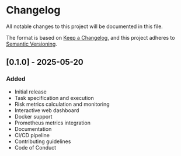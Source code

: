 # Changelog

All notable changes to this project will be documented in this file.

The format is based on [Keep a Changelog](https://keepachangelog.com/en/1.0.0/),
and this project adheres to [Semantic Versioning](https://semver.org/spec/v2.0.0.html).

## [0.1.0] - 2025-05-20

### Added
- Initial release
- Task specification and execution
- Risk metrics calculation and monitoring
- Interactive web dashboard
- Docker support
- Prometheus metrics integration
- Documentation
- CI/CD pipeline
- Contributing guidelines
- Code of Conduct
